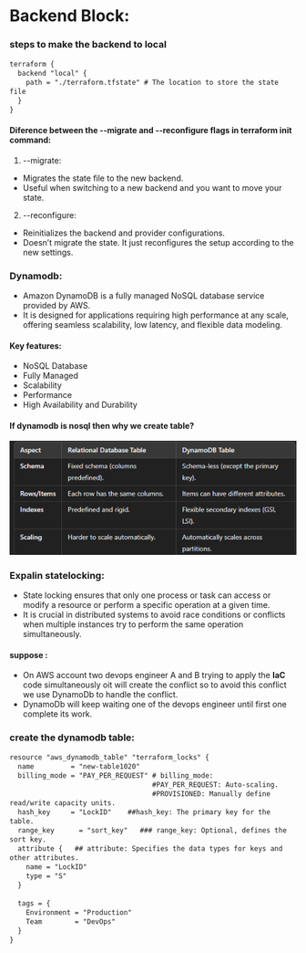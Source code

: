 # Backend Block:
### steps to make the backend to local
```hcl
terraform {
  backend "local" {
    path = "./terraform.tfstate" # The location to store the state file
  }
}
```
#### Diference between the --migrate and --reconfigure flags in terraform init command:
1. --migrate:
- Migrates the state file to the new backend.
- Useful when switching to a new backend and you want to move your state.
2. --reconfigure:
- Reinitializes the backend and provider configurations.
- Doesn’t migrate the state. It just reconfigures the setup according to the new settings.
### Dynamodb:
- Amazon DynamoDB is a fully managed NoSQL database service provided by AWS.
- It is designed for applications requiring high performance at any scale, offering seamless scalability, low latency, and flexible data modeling.
#### Key features:
- NoSQL Database
- Fully Managed
- Scalability
- Performance
- High Availability and Durability
#### If dynamodb is nosql then why we create table?
![alt text](image.png)
### Expalin statelocking:
- State locking ensures that only one process or task can access or modify a resource or perform a specific operation at a given time.
- It is crucial in distributed systems to avoid race conditions or conflicts when multiple instances try to perform the same operation simultaneously.
#### suppose :
- On AWS account two devops engineer A and B trying to apply the **IaC** code simultaneously oit will create the conflict so to avoid this conflict we use DynamoDb to handle the conflict.
- DynamoDb will keep waiting one of the devops engineer until first one complete its work.
### create the dynamodb table:
```hcl
resource "aws_dynamodb_table" "terraform_locks" {
  name         = "new-table1020"
  billing_mode = "PAY_PER_REQUEST" # billing_mode:
                                   #PAY_PER_REQUEST: Auto-scaling.
                                   #PROVISIONED: Manually define read/write capacity units.
  hash_key     = "LockID"    ##hash_key: The primary key for the table.
  range_key      = "sort_key"   ### range_key: Optional, defines the sort key.
  attribute {   ## attribute: Specifies the data types for keys and other attributes.
    name = "LockID"
    type = "S"
  }

  tags = {
    Environment = "Production"
    Team        = "DevOps"
  }
}
```

